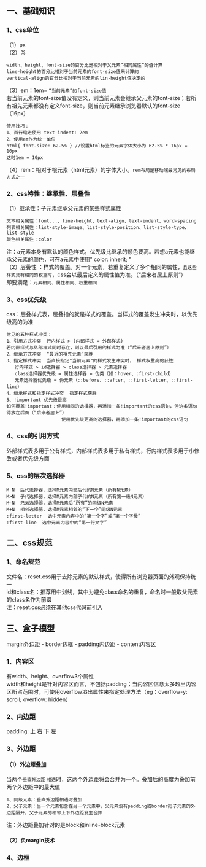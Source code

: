 ## 一、基础知识
### 1、css单位
（1）px<br>
（2）%
  
    width、height、font-size的百分比是相对于父元素“相同属性”的值计算
    line-height的百分比相对于当前元素的font-size值来计算的
    vertical-align的百分比相对于当前元素的lin-height值决定的
（3）em：1em= `“当前元素”的font-size值` <br>
若当前元素的font-size值没有定义，则当前元素会继承父元素的font-size；若所有祖先元素都没有定义font-size，则当前元素继承浏览器默认的font-size（16px）
  
    使用技巧：
    1、首行缩进使用 text-indent: 2em
    2、使用em作为统一单位
    html{ font-size: 62.5% } //设置html标签的元素字体大小为 62.5% * 16px = 10px
    这时1em = 10px
（4）rem：相对于根元素（html元素）的字体大小。`rem布局是移动端最常见的布局方式之一`
### 2、css特性：继承性、层叠性
（1）继承性：子元素继承父元素的某些样式属性

    文本相关属性：font...、line-height、text-align、text-indent、word-spacing
    列表相关属性：list-style-image、list-style-position、list-style-type、list-style
    颜色相关属性：color
注：a元素本身有默认的颜色样式，优先级比继承的颜色要高。若想a元素也能继承父元素的颜色，可在a元素中使用" color: inherit; " <br>
（2）层叠性 ：样式的覆盖。对一个元素，若重复定义了多个相同的属性，`且这些样式具有相同的权重时`，css会以最后定义的属性值为准。（“后来者居上原则”）<br>
即要满足：`元素相同、属性相同、权重相同`
### 3、css优先级
css：层叠样式表，层叠指的就是样式的覆盖。当样式的覆盖发生冲突时，以优先级高的为准

    常见的五种样式冲突：
    1、引用方式冲突  行内样式 > (内部样式 = 外部样式) 
    若内部样式与外部样式同时存在，则以最后引用的样式为准（“后来者居上原则”）
    2、继承方式冲突  “最近的祖先元素”获胜
    3、指定样式冲突  当直接指定"当前元素"的样式发生冲突时， 样式权重高的获胜
       行内样式 > id选择器 > class选择器 > 元素选择器 
       class选择器优先级 = 属性选择器 = 伪类（如：hover、:first-child）
       元素选择器优先级 = 伪元素（::before、::after、::first-letter、::first-line）
    4、继承样式和指定样式冲突  指定样式获胜
    5、!important 优先级最高
    如何覆盖!important：使用相同的选择器，再添加一条!important的css语句，但这条语句得放在后面（“后来者居上”）
                        使用优先级更高的选择器，再添加一条!important的css语句
### 4、css的引用方式
外部样式表多用于公有样式，内部样式表多用于私有样式，行内样式表多用于小修改或者优先级方面
### 5、css的层次选择器
    M N  后代选择器，选择M元素内部后代的N元素（所有N元素）   
    M>N  子代选择器，选择M元素内部子代的N元素（所有第一级N元素）
    M~N  兄弟选择器，选择M元素后“所有”的同级N元素
    M+N  相邻选择器，选择M元素相邻的“下一个”同级N元素
    :first-letter  选中元素内容中的“第一个字”或“第一个字母”
    :first-line  选中元素内容中的“第一行文字”
## 二、css规范
### 1、命名规范
文件名：reset.css用于去除元素的默认样式，使得所有浏览器页面的外观保持统一 <br>
id和class名：推荐用中划线，其中为避免class命名的重复，命名时一般取父元素的class名作为前缀       
注：reset.css必须在其他css代码前引入
## 三、盒子模型
margin外边距 - border边框 - padding内边距 - content内容区
### 1、内容区
有width、height、overflow3个属性<br>
width和height是针对内容区而言，不包括padding；当内容区信息太多超出内容区所占范围时，可使用overflow溢出属性来指定处理方法（eg：overflow-y: scroll; overflow: hidden）
### 2、内边距
padding: 上 右 下 左
### 3、外边距
#### （1）外边距叠加
当两个`垂直外边距` `相遇`时，这两个外边距将会合并为一个。叠加后的高度为叠加前两个外边距中的最大值

    1、同级元素：垂直外边距相遇时叠加
    2、父子元素：当一个元素包含在另一个元素中，父元素没有padding或border把子元素的外边距隔开，父子元素的相邻上下外边距发生合并
注：外边距叠加针对的是block和inline-block元素    
#### （2）负margin技术 

### 4、边框






    
